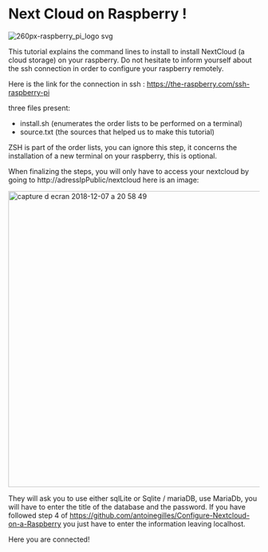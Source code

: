 # Next Cloud on Raspberry !
![260px-raspberry_pi_logo svg](https://user-images.githubusercontent.com/35256402/49666544-b8d78c00-fa58-11e8-8fdf-1dba01effdcc.png)

This tutorial explains the command lines to install to install NextCloud (a cloud storage) on your raspberry.
Do not hesitate to inform yourself about the ssh connection in order to configure your raspberry remotely.

Here is the link for the connection in ssh : https://the-raspberry.com/ssh-raspberry-pi

three files present:
- install.sh (enumerates the order lists to be performed on a terminal)
- source.txt (the sources that helped us to make this tutorial)

ZSH is part of the order lists, you can ignore this step, it concerns the installation of a new terminal on your raspberry, this is optional.

When finalizing the steps, you will only have to access your nextcloud by going to http://adressIpPublic/nextcloud 
here is an image:

<img width="593" alt="capture d ecran 2018-12-07 a 20 58 49" src="https://user-images.githubusercontent.com/35256402/49673595-458d4480-fa6f-11e8-98a6-616cbd5d0a7c.png">

They will ask you to use either sqlLite or Sqlite / mariaDB, use MariaDb, you will have to enter the title of the database and the password. If you have followed step 4 of https://github.com/antoinegilles/Configure-Nextcloud-on-a-Raspberry you just have to enter the information leaving localhost.

Here you are connected!
